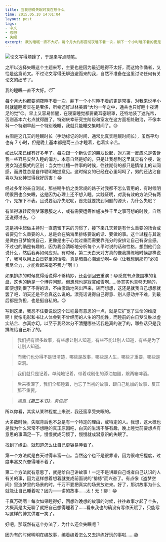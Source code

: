 ```yaml
---
title: 当我想得失眠时我在想什么
time: 2015.05.10 14:01:04
layout: post
tags:
- 中文
- 感想
- 失眠
excerpt: 我的睡眠一直不大好。每个月大约都要彻夜睡不着一次，躺下一个小时睡不着的更是常事，对我来说半小时就能睡着实在是难得。早上又容易惊醒，在寝室不戴耳塞眼罩的基本六七点就得醒了。如此以来已经有好多年了。每次跟一个新认识的朋友说起，对方第一反应总是告诉我一些容易安然入睡的偏方。本意自然是好的，只是让我想到这里其实有个梗……
---
```


<img class="post-img" src="{{ site.url }}/img/loading.gif" data-src="{{ site.url }}/img/post/2015-05-10-what-i-think-about-when-i-think-about-insomnia-1.png" />论文写得烦躁了，于是来写点随笔。

之所以选择失眠这个主题来写，主要也是因为最近睡得不太好，而这始作俑者，又恰是这篇论文。不过论文写得无聊逃避而来的我，自然不准备在这里讨论任何有关论文的细节了。

我的睡眠一直不大好。:sleeping:

每个月大约都要彻夜睡不着一次，躺下一个小时睡不着的更是常事，对我来说半小时就能睡着实在是奢侈，所幸还好过林美眉“大约一年之中，通共也只好睡十夜满足的觉”:pensive:。早上又容易惊醒，在寝室睡觉都要戴耳塞眼罩，还特地装了遮光帘，否则基本六七点就得醒了。特别庆幸研究生阶段和室友在这方面相处融洽，不像本科一个特别早起一个特别晚睡，我就只能睡交集时间了。:cry:

右图是这几天的睡眠时长（手动标记的时间，通常比真实睡眠时间长），虽然平均也有 7 小时，但是晚上基本都是两三点才睡着，也着实辛苦。

如此以来已经有好多年了。每次跟一个新认识的朋友说起，对方第一反应总是告诉我一些容易安然入睡的偏方。本意自然是好的，只是让我想到这里其实有个梗，说男女沟通模式的区别：当女性吐槽一件事的时候，往往期待的都只是情绪上的认同感，而男性总是自作聪明地提意见。这时候女的已经在心里呵呵了，男的还沾沾自喜以为女神觉得我好厉害！:joy:

经过多年的亲自测试，那些喝牛奶之类常规的路子对我都不怎么管用的，有时候明明很困也会失眠，这是因为心理上还不想入睡。实践证明，对我有效的方法只有两个，先按下不表。且说要治疗失眠呢，首先就要找到问题的源头，为什么失眠？

有值得辗转反侧梦寐思服之人，或有需要运筹帷幄决胜千里之事可想的时候，自然还说得过去。:smirk:

这是初中起做主持时一直遗留下来的习惯了，接下来几天若是有什么重要的场合或者要见什么重要的人，总是会在脑海里排练要说的话、要做的事。这个过程与其说是做白日梦愉悦自己，更像是由于心忧过重而需要靠充分的安排让自己有安全感。不过也的确是有趣的，因为我会清晰地分析每个人平时说的话和性格，想到他们会说什么，然后我再如何应对。有时候，第二天白天对方真的像我排练地时候那样说了，我可以用上白日梦里的话啦，真是暗自心潮涌动啊~ :scream:（让我想到那句“必须费尽全力，才能看起来毫不费力”啊！）

如果排练的时候觉得话说得不够精妙，还会倒回去重演！:joy:感觉有点像围棋的复盘，这也的确是一个博弈问题。但想想也是寂寞如雪啊……:unamused:其实也真够无聊的，即便想到很了不得的话，不由激动地笑出声来，转而想想，这还是就我自己想想就罢了吧，明天还是不会真这么说的。漂亮话说得自己得意、别人感动并不难，到最后都是负担，也是挺自私的。:pensive:

写到这里，我忍不住要说说这个过程最有意思的一点，就是它扩宽了生命的维度啊！就像电影和书让人体会到不曾经历的人生的可能性，而睡前的白日梦又胜以虚实结合、亦真亦幻。以至于我经常分不清楚哪些话我是真的说了的，哪些话只是我排练给自己听了的。

> 我们拥有很多故事，有些想让别人知道，有些不能让别人知道，有些是为了让别人知道。

> 而我们也分得不是很清楚，哪些是故事，哪些是人生，哪些才重要，哪些是空洞。

> 我们就只是记着，单纯地记着，带着戏剧化的添油加醋，跟两箱啤酒。

> 后来夜深了，我们全都睡着，也忘了当初的故事，跟自己乱加的故事，反正那不重要。

> *摘自<a href="http://book.douban.com/subject/3616467/" target="_blank" title="豆瓣链接">《第三本书》</a>，黄俊郎*

所以你看，其实从某种程度上来说，我还蛮享受失眠的。

大多数时候，失眠背后也不总是有一个特定的理由，或特定的人。我想，这大概也是我为什么常常不想睡的真正原因吧，白天的生活不够有趣，晚上睡觉前要想点有意思的事满足一下。慢慢就成习惯了，慢慢就成潜意识的失眠了。

找到了缘由，就知道怎么让自己更容易睡着了。

第一个方法就是白天过得丰富一点。当然这个也不是很靠谱，因为很难把握度，过度丰富又兴奋得睡不着了。

第二个方法就有意思了，就是给自己讲故事！一定不是讲跟自己或者自己认识的人有关的事，因为这样想着想着就变成前面说的“排练”而兴奋了。有点像《盗梦空间》里造梦里的场景的时，千万不要把真实的场景放进来。好了，那讲故事为什么就能让自己睡着呢？因为——讲的故事……太！无！聊！:joy:

千真万确啊！每次如果睡得好，回想昨晚想的故事的时候，往往故事才起了个头，大概真是太无聊了就把自己想得睡着了……看来我也的确没有写作天赋了，只能写写这样的博文供君一笑了。

好吧，那既然有这个办法了，为什么还会失眠呢？

因为有的时候明明在编故事，编着编着怎么又去排练好玩的事啦……:scream:
